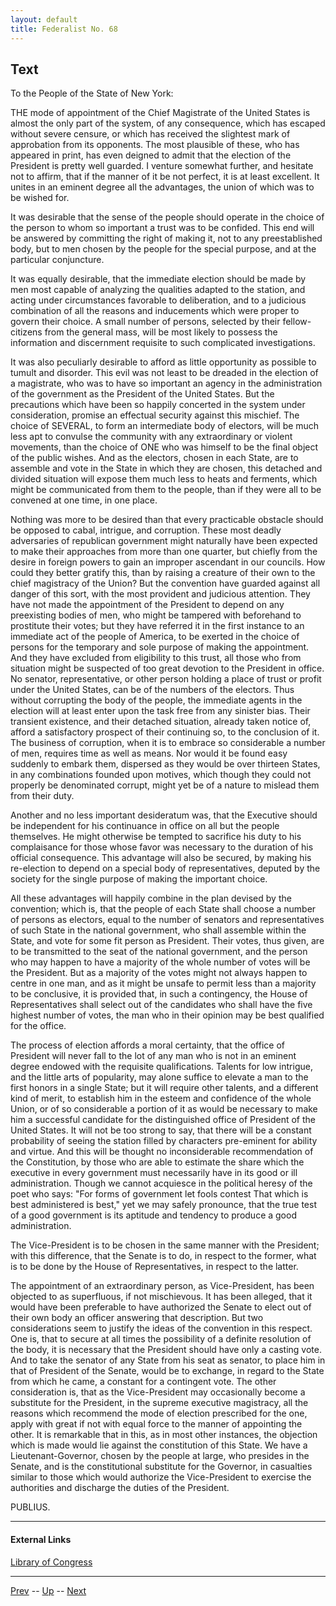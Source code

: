 ```yaml
---
layout: default
title: Federalist No. 68
---
```


## Text

To the People of the State of New York:

THE mode of appointment of the Chief Magistrate of the United States is almost the only part of the system, of any consequence, which has escaped without severe censure, or which has received the slightest mark of approbation from its opponents. The most plausible of these, who has appeared in print, has even deigned to admit that the election of the President is pretty well guarded. I venture somewhat further, and hesitate not to affirm, that if the manner of it be not perfect, it is at least excellent. It unites in an eminent degree all the advantages, the union of which was to be wished for.

It was desirable that the sense of the people should operate in the choice of the person to whom so important a trust was to be confided. This end will be answered by committing the right of making it, not to any preestablished body, but to men chosen by the people for the special purpose, and at the particular conjuncture.

It was equally desirable, that the immediate election should be made by men most capable of analyzing the qualities adapted to the station, and acting under circumstances favorable to deliberation, and to a judicious combination of all the reasons and inducements which were proper to govern their choice. A small number of persons, selected by their fellow-citizens from the general mass, will be most likely to possess the information and discernment requisite to such complicated investigations.

It was also peculiarly desirable to afford as little opportunity as possible to tumult and disorder. This evil was not least to be dreaded in the election of a magistrate, who was to have so important an agency in the administration of the government as the President of the United States. But the precautions which have been so happily concerted in the system under consideration, promise an effectual security against this mischief. The choice of SEVERAL, to form an intermediate body of electors, will be much less apt to convulse the community with any extraordinary or violent movements, than the choice of ONE who was himself to be the final object of the public wishes. And as the electors, chosen in each State, are to assemble and vote in the State in which they are chosen, this detached and divided situation will expose them much less to heats and ferments, which might be communicated from them to the people, than if they were all to be convened at one time, in one place.

Nothing was more to be desired than that every practicable obstacle should be opposed to cabal, intrigue, and corruption. These most deadly adversaries of republican government might naturally have been expected to make their approaches from more than one quarter, but chiefly from the desire in foreign powers to gain an improper ascendant in our councils. How could they better gratify this, than by raising a creature of their own to the chief magistracy of the Union? But the convention have guarded against all danger of this sort, with the most provident and judicious attention. They have not made the appointment of the President to depend on any preexisting bodies of men, who might be tampered with beforehand to prostitute their votes; but they have referred it in the first instance to an immediate act of the people of America, to be exerted in the choice of persons for the temporary and sole purpose of making the appointment. And they have excluded from eligibility to this trust, all those who from situation might be suspected of too great devotion to the President in office. No senator, representative, or other person holding a place of trust or profit under the United States, can be of the numbers of the electors. Thus without corrupting the body of the people, the immediate agents in the election will at least enter upon the task free from any sinister bias. Their transient existence, and their detached situation, already taken notice of, afford a satisfactory prospect of their continuing so, to the conclusion of it. The business of corruption, when it is to embrace so considerable a number of men, requires time as well as means. Nor would it be found easy suddenly to embark them, dispersed as they would be over thirteen States, in any combinations founded upon motives, which though they could not properly be denominated corrupt, might yet be of a nature to mislead them from their duty.

Another and no less important desideratum was, that the Executive should be independent for his continuance in office on all but the people themselves. He might otherwise be tempted to sacrifice his duty to his complaisance for those whose favor was necessary to the duration of his official consequence. This advantage will also be secured, by making his re-election to depend on a special body of representatives, deputed by the society for the single purpose of making the important choice.

All these advantages will happily combine in the plan devised by the convention; which is, that the people of each State shall choose a number of persons as electors, equal to the number of senators and representatives of such State in the national government, who shall assemble within the State, and vote for some fit person as President. Their votes, thus given, are to be transmitted to the seat of the national government, and the person who may happen to have a majority of the whole number of votes will be the President. But as a majority of the votes might not always happen to centre in one man, and as it might be unsafe to permit less than a majority to be conclusive, it is provided that, in such a contingency, the House of Representatives shall select out of the candidates who shall have the five highest number of votes, the man who in their opinion may be best qualified for the office.

The process of election affords a moral certainty, that the office of President will never fall to the lot of any man who is not in an eminent degree endowed with the requisite qualifications. Talents for low intrigue, and the little arts of popularity, may alone suffice to elevate a man to the first honors in a single State; but it will require other talents, and a different kind of merit, to establish him in the esteem and confidence of the whole Union, or of so considerable a portion of it as would be necessary to make him a successful candidate for the distinguished office of President of the United States. It will not be too strong to say, that there will be a constant probability of seeing the station filled by characters pre-eminent for ability and virtue. And this will be thought no inconsiderable recommendation of the Constitution, by those who are able to estimate the share which the executive in every government must necessarily have in its good or ill administration. Though we cannot acquiesce in the political heresy of the poet who says: "For forms of government let fools contest That which is best administered is best," yet we may safely pronounce, that the true test of a good government is its aptitude and tendency to produce a good administration.

The Vice-President is to be chosen in the same manner with the President; with this difference, that the Senate is to do, in respect to the former, what is to be done by the House of Representatives, in respect to the latter.

The appointment of an extraordinary person, as Vice-President, has been objected to as superfluous, if not mischievous. It has been alleged, that it would have been preferable to have authorized the Senate to elect out of their own body an officer answering that description. But two considerations seem to justify the ideas of the convention in this respect. One is, that to secure at all times the possibility of a definite resolution of the body, it is necessary that the President should have only a casting vote. And to take the senator of any State from his seat as senator, to place him in that of President of the Senate, would be to exchange, in regard to the State from which he came, a constant for a contingent vote. The other consideration is, that as the Vice-President may occasionally become a substitute for the President, in the supreme executive magistracy, all the reasons which recommend the mode of election prescribed for the one, apply with great if not with equal force to the manner of appointing the other. It is remarkable that in this, as in most other instances, the objection which is made would lie against the constitution of this State. We have a Lieutenant-Governor, chosen by the people at large, who presides in the Senate, and is the constitutional substitute for the Governor, in casualties similar to those which would authorize the Vice-President to exercise the authorities and discharge the duties of the President.

PUBLIUS.

---
#### External Links
[Library of Congress]()

---

[Prev](67.md) -- [Up](README.md) -- [Next](69.md)
